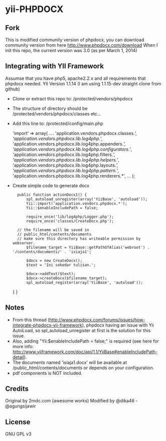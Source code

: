 yii-PHPDOCX
===========

Fork
----
This is modified community version of phpdocx, you can download community version from here http://www.phpdocx.com/download
When I init this repo, the current version was 3.0 (as per March 1, 2014)

Integrating with YII Framework
------------------------------
Assumse that you have php5, apache2.2.x and all requirements that phpdocx needed.
YII Version 1.1.14 (I am using 1.1.15-dev straight clone from github)

+ Clone or extract this repo to: /protected/vendors/phpdocx
+ The structure of directory should be /protected/vendors/phpdocx/classes etc...
+ Add this line to: /protected/config/main.php

	'import' => array(
		....
		'application.vendors.phpdocx.classes.*', 
		'application.vendors.phpdocx.lib.log4php.*',
		'application.vendors.phpdocx.lib.log4php.appenders.*',
		'application.vendors.phpdocx.lib.log4php.configurators.*',
		'application.vendors.phpdocx.lib.log4php.filters.*',
		'application.vendors.phpdocx.lib.log4php.helpers.*',
		'application.vendors.phpdocx.lib.log4php.layouts.*',
		'application.vendors.phpdocx.lib.log4php.pattern.*',
		'application.vendors.phpdocx.lib.log4php.renderers.*',
		...
	);

+ Create simple code to generate docx


        public function actionDocx1() {  
	        spl_autoload_unregister(array('YiiBase', 'autoload'));
	        Yii::import('application.vendors.phpdocx.*'); 
	        Yii::$enableIncludePath = false;
	        
	        require_once('lib/log4php/Logger.php');  
	        require_once('classes/CreateDocx.php');
	
		// the filename will be saved in
		// public_html/contents/documents 
		// make sure this directory has writeable permission by webserver.
	        $filename_target = YiiBase::getPathOfAlias('webroot') . '/contents/documents/' . 'isiaja1';
	
	        $docx = new CreateDocx();
	        $text = 'Ini sekedar tulisan.'; 
	
	        $docx->addText($text);
	        $docx->createDocx($filename_target);
	        spl_autoload_register(array('YiiBase', 'autoload'));
	}
	}
	


Notes
-----
+ From this thread (http://www.phpdocx.com/forums/issues/how-integrate-phpdocx-yii-framework), phpdocx having an issue with Yii AutoLoad, so spl_autoload_unregister at first is the solution for this issue.
+ Also, adding "Yii:$enableIncludePath = false;" is required (see here for more info: http://www.yiiframework.com/doc/api/1.1/YiiBase#enableIncludePath-detail).
+ The documents named 'isiaja1.docx' will be available at /public_html/contents/documents or depends on your configuration.
+ pdf components is NOT included.

Credits
-------
Original by 2mdc.com (awesome works)
Modified by @dika46 - @agungsijawir

License
-------
GNU GPL v3
